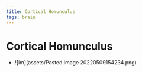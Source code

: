 ```yaml
---
title: Cortical Homunculus
tags: brain
---
```


# Cortical Homunculus
- ![im](assets/Pasted image 20220509154234.png)


















































